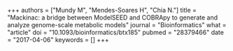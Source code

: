 +++
authors = ["Mundy M", "Mendes-Soares H", "Chia N."]
title = "Mackinac: a bridge between ModelSEED and COBRApy to generate and analyze genome-scale metabolic models"
journal = "Bioinformatics"
what = "article"
doi = "10.1093/bioinformatics/btx185"
pubmed = "28379466"
date = "2017-04-06"
keywords = []
+++

